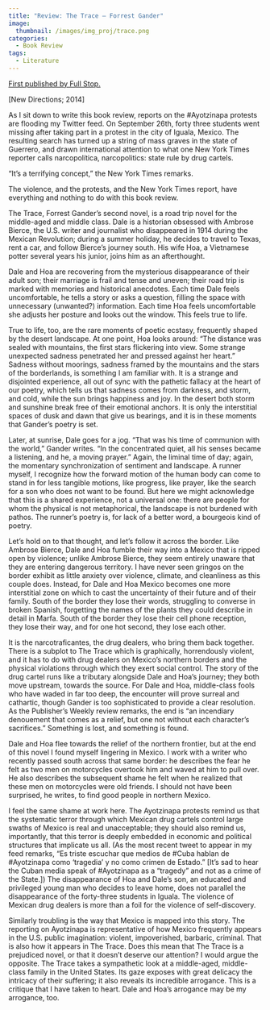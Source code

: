 ```yaml
---
title: "Review: The Trace – Forrest Gander"
image: 
  thumbnail: /images/img_proj/trace.png
categories:
  - Book Review
tags:
  - Literature
---
```

[First published by Full Stop.](https://www.full-stop.net/2014/11/24/reviews/hannah-alpert-abrams/the-trace-forrest-gander/)

[New Directions; 2014]

As I sit down to write this book review, reports on the #Ayotzinapa protests are flooding my Twitter feed. On September 26th, forty three students went missing after taking part in a protest in the city of Iguala, Mexico. The resulting search has turned up a string of mass graves in the state of Guerrero, and drawn international attention to what one New York Times reporter calls narcopolítica, narcopolitics: state rule by drug cartels.

“It’s a terrifying concept,” the New York Times remarks.

The violence, and the protests, and the New York Times report, have everything and nothing to do with this book review.

The Trace, Forrest Gander’s second novel, is a road trip novel for the middle-aged and middle class. Dale is a historian obsessed with Ambrose Bierce, the U.S. writer and journalist who disappeared in 1914 during the Mexican Revolution; during a summer holiday, he decides to travel to Texas, rent a car, and follow Bierce’s journey south. His wife Hoa, a Vietnamese potter several years his junior, joins him as an afterthought.

Dale and Hoa are recovering from the mysterious disappearance of their adult son; their marriage is frail and tense and uneven; their road trip is marked with memories and historical anecdotes. Each time Dale feels uncomfortable, he tells a story or asks a question, filling the space with unnecessary (unwanted?) information. Each time Hoa feels uncomfortable she adjusts her posture and looks out the window. This feels true to life.

True to life, too, are the rare moments of poetic ecstasy, frequently shaped by the desert landscape. At one point, Hoa looks around: “The distance was sealed with mountains, the first stars flickering into view. Some strange unexpected sadness penetrated her and pressed against her heart.” Sadness without moorings, sadness framed by the mountains and the stars of the borderlands, is something I am familiar with. It is a strange and disjointed experience, all out of sync with the pathetic fallacy at the heart of our poetry, which tells us that sadness comes from darkness, and storm, and cold, while the sun brings happiness and joy. In the desert both storm and sunshine break free of their emotional anchors. It is only the interstitial spaces of dusk and dawn that give us bearings, and it is in these moments that Gander’s poetry is set.

Later, at sunrise, Dale goes for a jog. “That was his time of communion with the world,” Gander writes. “In the concentrated quiet, all his senses became a listening, and he, a moving prayer.” Again, the liminal time of day; again, the momentary synchronization of sentiment and landscape. A runner myself, I recognize how the forward motion of the human body can come to stand in for less tangible motions, like progress, like prayer, like the search for a son who does not want to be found. But here we might acknowledge that this is a shared experience, not a universal one: there are people for whom the physical is not metaphorical, the landscape is not burdened with pathos. The runner’s poetry is, for lack of a better word, a bourgeois kind of poetry.

Let’s hold on to that thought, and let’s follow it across the border. Like Ambrose Bierce, Dale and Hoa fumble their way into a Mexico that is ripped open by violence; unlike Ambrose Bierce, they seem entirely unaware that they are entering dangerous territory. I have never seen gringos on the border exhibit as little anxiety over violence, climate, and cleanliness as this couple does. Instead, for Dale and Hoa Mexico becomes one more interstitial zone on which to cast the uncertainty of their future and of their family. South of the border they lose their words, struggling to converse in broken Spanish, forgetting the names of the plants they could describe in detail in Marfa. South of the border they lose their cell phone reception, they lose their way, and for one hot second, they lose each other.

It is the narcotraficantes, the drug dealers, who bring them back together. There is a subplot to The Trace which is graphically, horrendously violent, and it has to do with drug dealers on Mexico’s northern borders and the physical violations through which they exert social control. The story of the drug cartel runs like a tributary alongside Dale and Hoa’s journey; they both move upstream, towards the source. For Dale and Hoa, middle-class fools who have waded in far too deep, the encounter will prove surreal and cathartic, though Gander is too sophisticated to provide a clear resolution. As the Publisher’s Weekly review remarks, the end is “an incendiary denouement that comes as a relief, but one not without each character’s sacrifices.” Something is lost, and something is found.

Dale and Hoa flee towards the relief of the northern frontier, but at the end of this novel I found myself lingering in Mexico. I work with a writer who recently passed south across that same border: he describes the fear he felt as two men on motorcycles overtook him and waved at him to pull over. He also describes the subsequent shame he felt when he realized that these men on motorcycles were old friends. I should not have been surprised, he writes, to find good people in northern Mexico.

I feel the same shame at work here. The Ayotzinapa protests remind us that the systematic terror through which Mexican drug cartels control large swaths of Mexico is real and unacceptable; they should also remind us, importantly, that this terror is deeply embedded in economic and political structures that implicate us all. (As the most recent tweet to appear in my feed remarks, “Es triste escuchar que medios de #Cuba hablan de #Ayotzinapa como ‘tragedia’ y no como crimen de Estado.” [It’s sad to hear the Cuban media speak of #Ayotzinapa as a “tragedy” and not as a crime of the State.]) The disappearance of Hoa and Dale’s son, an educated and privileged young man who decides to leave home, does not parallel the disappearance of the forty-three students in Iguala. The violence of Mexican drug dealers is more than a foil for the violence of self-discovery.

Similarly troubling is the way that Mexico is mapped into this story. The reporting on Ayotzinapa is representative of how Mexico frequently appears in the U.S. public imagination: violent, impoverished, barbaric, criminal. That is also how it appears in The Trace. Does this mean that The Trace is a prejudiced novel, or that it doesn’t deserve our attention? I would argue the opposite. The Trace takes a sympathetic look at a middle-aged, middle-class family in the United States. Its gaze exposes with great delicacy the intricacy of their suffering; it also reveals its incredible arrogance. This is a critique that I have taken to heart. Dale and Hoa’s arrogance may be my arrogance, too.